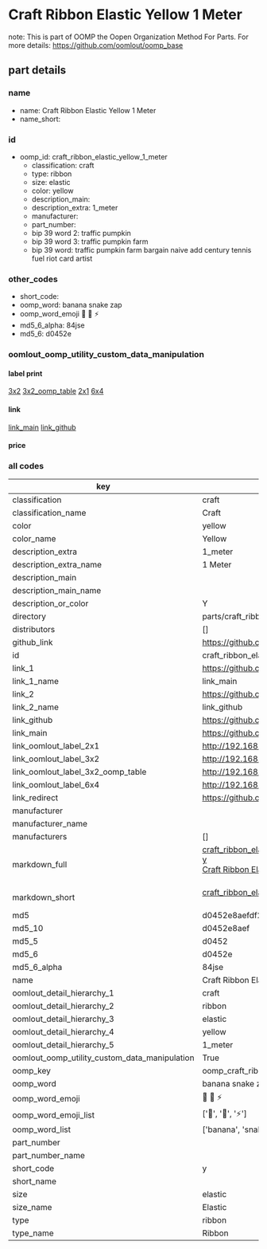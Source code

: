 # Craft Ribbon Elastic Yellow 1 Meter  

note: This is part of OOMP the Oopen Organization Method For Parts. For more details: https://github.com/oomlout/oomp_base

##  part details
  







### name
* name: Craft Ribbon Elastic Yellow 1 Meter
* name_short: 
### id
* oomp_id: craft_ribbon_elastic_yellow_1_meter
  * classification: craft
  * type: ribbon
  * size: elastic
  * color: yellow
  * description_main: 
  * description_extra: 1_meter
  * manufacturer: 
  * part_number: 
  * bip 39 word 2: traffic pumpkin
  * bip 39 word 3: traffic pumpkin farm
  * bip 39 word: traffic pumpkin farm bargain naive add century tennis fuel riot card artist

### other_codes
* short_code: 
* oomp_word: banana snake zap
* oomp_word_emoji :banana: :snake: :zap:
* md5_6_alpha: 84jse
* md5_6: d0452e






### oomlout_oomp_utility_custom_data_manipulation
#### label print
[3x2](http://192.168.1.245:1112/?label=oomp%2084jse)
[3x2_oomp_table](http://192.168.1.108:1112/?label=oomp%2084jse)
[2x1](http://192.168.1.242:1112/?label=oomp%2084jse)
[6x4](http://192.168.1.55:1112/?label=oomp%2084jse)    

#### link

[link_main](https://github.com/oomlout/oomlout_oomp_version_1_messy/tree/main/parts/craft_ribbon_elastic_yellow_1_meter) [link_github](https://github.com/oomlout/oomlout_oomp_version_1_messy/tree/main/parts/craft_ribbon_elastic_yellow_1_meter)                             

#### price







### all codes 
| key | value |  
| --- | --- |  
| classification | craft |  
| classification_name | Craft |  
| color | yellow |  
| color_name | Yellow |  
| description_extra | 1_meter |  
| description_extra_name | 1 Meter |  
| description_main |  |  
| description_main_name |  |  
| description_or_color | Y  |  
| directory | parts/craft_ribbon_elastic_yellow_1_meter |  
| distributors | [] |  
| github_link | https://github.com/oomlout/oomlout_oomp_part_src/tree/main/parts/craft_ribbon_elastic_yellow_1_meter |  
| id | craft_ribbon_elastic_yellow_1_meter |  
| link_1 | https://github.com/oomlout/oomlout_oomp_version_1_messy/tree/main/parts/craft_ribbon_elastic_yellow_1_meter |  
| link_1_name | link_main |  
| link_2 | https://github.com/oomlout/oomlout_oomp_version_1_messy/tree/main/parts/craft_ribbon_elastic_yellow_1_meter |  
| link_2_name | link_github |  
| link_github | https://github.com/oomlout/oomlout_oomp_version_1_messy/tree/main/parts/craft_ribbon_elastic_yellow_1_meter |  
| link_main | https://github.com/oomlout/oomlout_oomp_version_1_messy/tree/main/parts/craft_ribbon_elastic_yellow_1_meter |  
| link_oomlout_label_2x1 | http://192.168.1.242:1112/?label=oomp%2084jse |  
| link_oomlout_label_3x2 | http://192.168.1.245:1112/?label=oomp%2084jse |  
| link_oomlout_label_3x2_oomp_table | http://192.168.1.108:1112/?label=oomp%2084jse |  
| link_oomlout_label_6x4 | http://192.168.1.55:1112/?label=oomp%2084jse |  
| link_redirect | https://github.com/oomlout/oomlout_oomp_version_1_messy/tree/main/parts/craft_ribbon_elastic_yellow_1_meter |  
| manufacturer |  |  
| manufacturer_name |  |  
| manufacturers | [] |  
| markdown_full | [craft_ribbon_elastic_yellow_1_meter](none)<br>[y](none)<br>[Craft Ribbon Elastic Yellow 1 Meter](none)<br><br> |  
| markdown_short | [craft_ribbon_elastic_yellow_1_meter](none)<br><br> |  
| md5 | d0452e8aefdf24ac0cc9512aa66b6f36 |  
| md5_10 | d0452e8aef |  
| md5_5 | d0452 |  
| md5_6 | d0452e |  
| md5_6_alpha | 84jse |  
| name | Craft Ribbon Elastic Yellow 1 Meter |  
| oomlout_detail_hierarchy_1 | craft |  
| oomlout_detail_hierarchy_2 | ribbon |  
| oomlout_detail_hierarchy_3 | elastic |  
| oomlout_detail_hierarchy_4 | yellow |  
| oomlout_detail_hierarchy_5 | 1_meter |  
| oomlout_oomp_utility_custom_data_manipulation | True |  
| oomp_key | oomp_craft_ribbon_elastic_yellow_1_meter |  
| oomp_word | banana snake zap |  
| oomp_word_emoji | :banana: :snake: :zap: |  
| oomp_word_emoji_list | [':banana:', ':snake:', ':zap:'] |  
| oomp_word_list | ['banana', 'snake', 'zap'] |  
| part_number |  |  
| part_number_name |  |  
| short_code | y |  
| short_name |  |  
| size | elastic |  
| size_name | Elastic |  
| type | ribbon |  
| type_name | Ribbon |  
